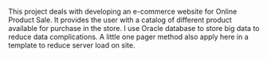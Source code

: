This project deals with developing an e-commerce website for Online Product Sale. It provides the user with a catalog of different product available for purchase in the store. I use Oracle database to store big data to reduce data complications. A little one pager method also apply here in a template to reduce server load on site.
